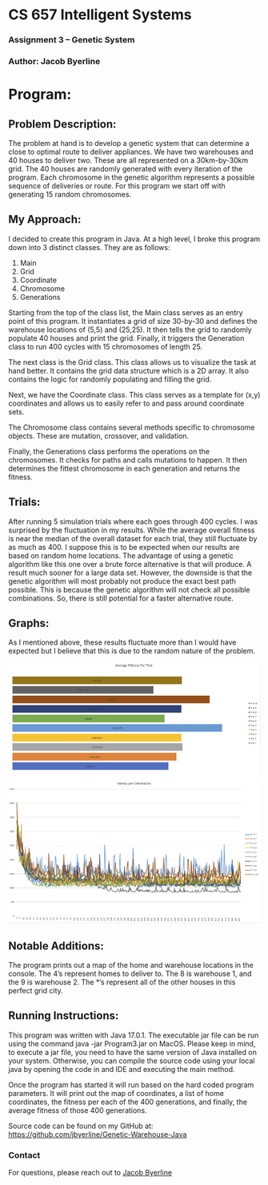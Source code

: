 # CS 657 Intelligent Systems

### Assignment 3 – Genetic System

### Author: Jacob Byerline

# Program:

## Problem Description:
The problem at hand is to develop a genetic system that can determine a close to optimal route to deliver appliances. We have two warehouses and 40 houses to deliver two. These are all represented on a 30km-by-30km grid. The 40 houses are randomly generated with every iteration of the program. Each chromosome in the genetic algorithm represents a possible sequence of deliveries or route. For this program we start off with generating 15 random chromosomes.


## My Approach:
I decided to create this program in Java. At a high level, I broke this program down into 3 distinct classes. They are as follows:

1.	Main
2.	Grid
3.	Coordinate
4.	Chromosome
5.	Generations

Starting from the top of the class list, the Main class serves as an entry point of this program. It instantiates a grid of size 30-by-30 and defines the warehouse locations of (5,5) and (25,25). It then tells the grid to randomly populate 40 houses and print the grid. Finally, it triggers the Generation class to run 400 cycles with 15 chromosomes of length 25.

The next class is the Grid class. This class allows us to visualize the task at hand better. It contains the grid data structure which is a 2D array. It also contains the logic for randomly populating and filling the grid.

Next, we have the Coordinate class. This class serves as a template for (x,y) coordinates and allows us to easily refer to and pass around coordinate sets.

The Chromosome class contains several methods specific to chromosome objects. These are mutation, crossover, and validation.

Finally, the Generations class performs the operations on the chromosomes. It checks for paths and calls mutations to happen. It then determines the fittest chromosome in each generation and returns the fitness.

## Trials:
After running 5 simulation trials where each goes through 400 cycles. I was surprised by the fluctuation in my results. While the average overall fitness is near the median of the overall dataset for each trial, they still fluctuate by as much as 400. I suppose this is to be expected when our results are based on random home locations. The advantage of using a genetic algorithm like this one over a brute force alternative is that will produce. A result much sooner for a large data set. However, the downside is that the genetic algorithm will most probably not produce the exact best path possible. This is because the genetic algorithm will not check all possible combinations. So, there is still potential for a faster alternative route.


## Graphs:
As I mentioned above, these results fluctuate more than I would have expected but I believe that this is due to the random nature of the problem.

![Graph 1](graph1.png)
![Graph 2](graph2.png)

## Notable Additions:
The program prints out a map of the home and warehouse locations in the console. The 4’s represent homes to deliver to. The 8 is warehouse 1, and the 9 is warehouse 2. The *’s represent all of the other houses in this perfect grid city.

## Running Instructions:
This program was written with Java 17.0.1. The executable jar file can be run using the command java -jar Program3.jar on MacOS. Please keep in mind, to execute a jar file, you need to have the same version of Java installed on your system. Otherwise, you can compile the source code using your local java by opening the code in and IDE and executing the main method.

Once the program has started it will run based on the hard coded program parameters. It will print out the map of coordinates, a list of home coordinates, the fitness per each of the 400 generations, and finally, the average fitness of those 400 generations.

Source code can be found on my GitHub at: https://github.com/jbyerline/Genetic-Warehouse-Java

### Contact
For questions, please reach out to [Jacob Byerline](mailto:jbyerline@gmail.com)